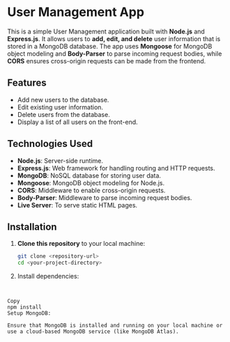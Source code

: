 # User Management App

This is a simple User Management application built with **Node.js** and **Express.js**. It allows users to **add, edit, and delete** user information that is stored in a MongoDB database. The app uses **Mongoose** for MongoDB object modeling and **Body-Parser** to parse incoming request bodies, while **CORS** ensures cross-origin requests can be made from the frontend.

## Features

- Add new users to the database.
- Edit existing user information.
- Delete users from the database.
- Display a list of all users on the front-end.
  
## Technologies Used

- **Node.js**: Server-side runtime.
- **Express.js**: Web framework for handling routing and HTTP requests.
- **MongoDB**: NoSQL database for storing user data.
- **Mongoose**: MongoDB object modeling for Node.js.
- **CORS**: Middleware to enable cross-origin requests.
- **Body-Parser**: Middleware to parse incoming request bodies.
- **Live Server**: To serve static HTML pages.

## Installation

1. **Clone this repository** to your local machine:

   ```bash
   git clone <repository-url>
   cd <your-project-directory>
2. Install dependencies:

```In the project directory, run the following command to install the necessary npm packages:


Copy
npm install
Setup MongoDB:

Ensure that MongoDB is installed and running on your local machine or use a cloud-based MongoDB service (like MongoDB Atlas).

